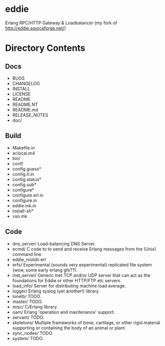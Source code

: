 eddie
=====

Erlang RPC/HTTP Gateway &amp; Loadbalancer (my fork of http://eddie.sourceforge.net/)


Directory Contents
==================

## Docs

* BUGS
* CHANGELOG
* INSTALL
* LICENSE
* README
* README.NT
* README.md
* RELEASE_NOTES
* doc/

## Build

* Makefile.in
* aclocal.m4
* bin/
* conf/
* config.guess*
* config.h.in
* config.status*
* config.sub*
* configure*
* configure.erl.in
* configure.in
* eddie.mk.in
* install-sh*
* vsn.mk

## Code

* dns_server/
        Load-balancing DNS Server.
* ecmd/
        C code to to send and receive Erlang messages from the (Unix) command line.
* eddie_rootdir.erl
* erfs/
        Experimental (sounds very experimental) replicated file system (wow, some early erlang gfs??).
* inet_server/
        Generic inet TCP and/or UDP server that can act as the foundations for Eddie or other HTTP/FTP etc servers.
* load_info/
        Server for distributing machine load average.
* logger/
        Erlang syslog (yet another!) library.
* lonelb/
        TODO.
* master/
        TODO.
* misc/
        C/Erlang library.
* oam/
        Erlang 'operation and maintenance' support.
* servant/
        TODO.
* skeletons/
        Multiple frameworks of bone, cartilage, or other rigid material supporting or containing the body of an animal or plant.
* sync_nodes/
        TODO.
* system/
        TODO.
